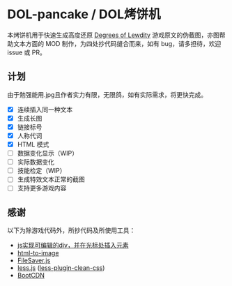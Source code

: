 # DOL-pancake / DOL烤饼机
本烤饼机用于快速生成高度还原 [Degrees of Lewdity](https://www.vrelnir.com/) 游戏原文的伪截图，亦图帮助文本方面的 MOD 制作，为四处抄代码缝合而来，如有 bug，请多担待，欢迎 issue 或 PR。

## 计划
由于勉强能用.jpg且作者实力有限，无限鸽，如有实际需求，将更快完成。
- [x] 连续插入同一种文本
- [x] 生成长图
- [x] 链接标号
- [x] 人称代词
- [x] HTML 模式
- [ ] 数据变化显示（WIP）
- [ ] 实际数据变化
- [ ] 技能检定（WIP）
- [ ] 生成特效文本正常的截图
- [ ] 支持更多游戏内容

## 感谢
以下为除游戏代码外，所抄代码及所使用工具：
- [js实现可编辑的div，并在光标处插入元素](https://blog.csdn.net/weixin_44817017/article/details/115321425)
- [html-to-image](https://github.com/bubkoo/html-to-image)
- [FileSaver.js](https://github.com/eligrey/FileSaver.js)
- [less.js](https://github.com/less/less.js) ([less-plugin-clean-css](https://github.com/less/less-plugin-clean-css))
- [BootCDN](https://www.bootcdn.cn/)
